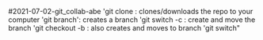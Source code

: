 

 #2021-07-02-git_collab-abe
'git clone <URL>: clones/downloads the repo to your computer
'git branch': creates a branch
'git switch -c <NAME>: create and move the branch <NAME>
'git checkout -b <NAME>: also creates and moves to branch <NAME>
'git switch"
